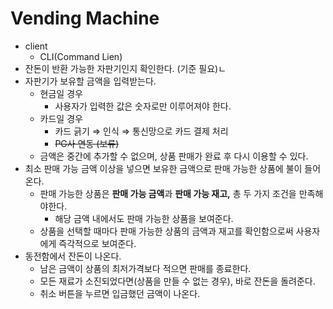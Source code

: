 # Vending Machine

- client 
    - CLI(Command Lien)
- 잔돈이 반환 가능한 자판기인지 확인한다. (기준 필요)ㄴ
- 자판기가 보유할 금액을 입력받는다.
    - 현금일 경우
        - 사용자가 입력한 값은 숫자로만 이루어져야 한다.
    - 카드일 경우
        - 카드 긁기 ⇒ 인식 ⇒ 통신망으로 카드 결제 처리
        - ~~PG사 연동 (보류)~~
    - 금액은 중간에 추가할 수 없으며, 상품 판매가 완료 후 다시 이용할 수 있다.
- 최소 판매 가능 금액 이상을 넣으면 보유한 금액으로 판매 가능한 상품에 불이 들어온다.
    - 판매 가능한 상품은 **판매 가능 금액**과 **판매 가능 재고,** 총 두 가지 조건을 만족해야한다.
        - 해당 금액 내에서도 판매 가능한 상품을 보여준다.
    - 상품을 선택할 때마다 판매 가능한 상품의 금액과 재고를 확인함으로써 사용자에게 즉각적으로 보여준다.
- 동전함에서 잔돈이 나온다.
    - 남은 금액이 상품의 최저가격보다 적으면 판매를 종료한다.
    - 모든 재료가 소진되었다면(상품을 만들 수 없는 경우), 바로 잔돈을 돌려준다.
    - 취소 버튼을 누르면 입금했던 금액이 나온다.